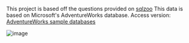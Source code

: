 This project is based off the questions provided on [sqlzoo](https://sqlzoo.net/wiki/AdventureWorks)
This data is based on Microsoft's AdventureWorks database. Access version: [AdventureWorks sample databases](https://docs.microsoft.com/en-us/sql/samples/adventureworks-install-configure?view=sql-server-ver1)



![image](https://user-images.githubusercontent.com/103063112/174716179-b84f95cc-6ee6-49da-a584-048d2284e150.png)
